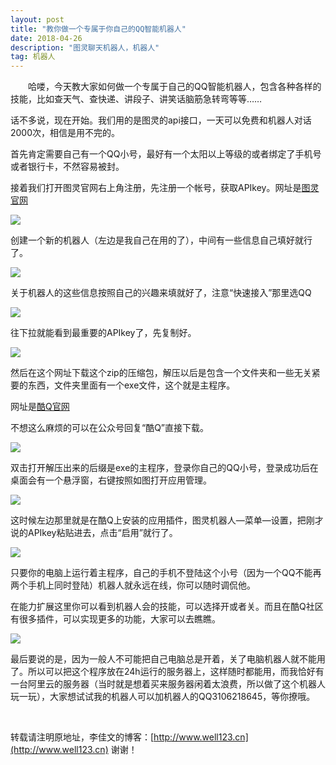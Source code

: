 ```yaml
---
layout: post
title: "教你做一个专属于你自己的QQ智能机器人"
date: 2018-04-26 
description: "图灵聊天机器人，机器人"
tag: 机器人 
---   
```


　　哈喽，今天教大家如何做一个专属于自己的QQ智能机器人，包含各种各样的技能，比如查天气、查快递、讲段子、讲笑话脑筋急转弯等等……

话不多说，现在开始。我们用的是图灵的api接口，一天可以免费和机器人对话2000次，相信是用不完的。

首先肯定需要自己有一个QQ小号，最好有一个太阳以上等级的或者绑定了手机号或者银行卡，不然容易被封。

接着我们打开图灵官网右上角注册，先注册一个帐号，获取APIkey。网址是[图灵官网](http://www.tuling123.com/ 
 )

 ![](\images\posts\jiqiren.png)


创建一个新的机器人（左边是我自己在用的了），中间有一些信息自己填好就行了。

![](\images\posts\1.png)

关于机器人的这些信息按照自己的兴趣来填就好了，注意“快速接入”那里选QQ

![](\images\posts\2.png)

往下拉就能看到最重要的APIkey了，先复制好。

![](\images\posts\3.png)

然后在这个网址下载这个zip的压缩包，解压以后是包含一个文件夹和一些无关紧要的东西，文件夹里面有一个exe文件，这个就是主程序。

网址是[酷Q官网](https://cqp.cc/t/23253)

不想这么麻烦的可以在公众号回复“酷Q”直接下载。

![](\images\posts\4.png)

双击打开解压出来的后缀是exe的主程序，登录你自己的QQ小号，登录成功后在桌面会有一个悬浮窗，右键按照如图打开应用管理。

![](\images\posts\5.png)
 
这时候左边那里就是在酷Q上安装的应用插件，图灵机器人—菜单—设置，把刚才说的APIkey粘贴进去，点击“启用”就行了。

![](\images\posts\6.png)

只要你的电脑上运行着主程序，自己的手机不登陆这个小号（因为一个QQ不能再两个手机上同时登陆）机器人就永远在线，你可以随时调侃他。



在能力扩展这里你可以看到机器人会的技能，可以选择开或者关。而且在酷Q社区有很多插件，可以实现更多的功能，大家可以去瞧瞧。

![](\images\posts\7.png)

最后要说的是，因为一般人不可能把自己电脑总是开着，关了电脑机器人就不能用了。所以可以把这个程序放在24h运行的服务器上，这样随时都能用，而我恰好有一台阿里云的服务器（当时就是想着买来服务器闲着太浪费，所以做了这个机器人玩一玩），大家想试试我的机器人可以加机器人的QQ3106218645，等你撩哦。

<br>

转载请注明原地址，李佳文的博客：[http://www.well123.cn](http://www.well123.cn) 谢谢！
